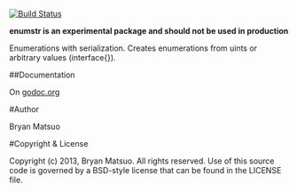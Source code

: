 [![Build Status](https://travis-ci.org/bmatsuo/enumstr.png?branch=master)](https://travis-ci.org/bmatsuo/enumstr)

**enumstr is an experimental package and should not be used in production**

Enumerations with serialization. Creates enumerations from uints or arbitrary
values (interface{}).

##Documentation

On [godoc.org](http://godoc.org/github.com/bmatsuo/enumstr)

#Author

Bryan Matsuo

#Copyright & License

Copyright (c) 2013, Bryan Matsuo.
All rights reserved.
Use of this source code is governed by a BSD-style license that can be
found in the LICENSE file.
